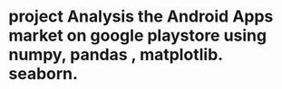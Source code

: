 # project Analysis the Android Apps market on google playstore using numpy, pandas , matplotlib. seaborn. 
